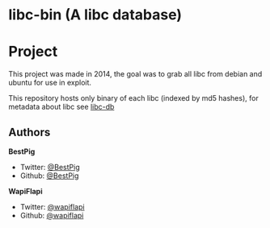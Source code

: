 # libc-bin (A libc database)

# Project

This project was made in 2014, the goal was to grab all libc from debian and ubuntu for use in exploit.

This repository hosts only binary of each libc (indexed by md5 hashes), for metadata about libc see [libc-db](https://github.com/BestPig/libc-db)

## Authors

**BestPig**

- Twitter: [@BestPig](https://twitter.com/BestPig)
- Github: [@BestPig](https://github.com/BestPig)

**WapiFlapi**

- Twitter: [@wapiflapi](https://twitter.com/wapiflapi)
- Github: [@wapiflapi](https://github.com/wapiflapi)
